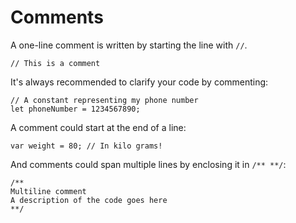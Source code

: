 # Comments

A one-line comment is written by starting the line with `//`.
```motoko
// This is a comment
```

It's always recommended to clarify your code by commenting:
```motoko
// A constant representing my phone number
let phoneNumber = 1234567890;
```    

A comment could start at the end of a line:
```motoko
var weight = 80; // In kilo grams!
```

And comments could span multiple lines by enclosing it in `/** **/`:

```motoko
/**
Multiline comment
A description of the code goes here
**/
```

    
